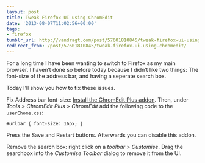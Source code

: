 ```yaml
---
layout: post
title: Tweak Firefox UI using ChromEdit
date: '2013-08-07T11:02:56+00:00'
tags:
- firefox
tumblr_url: http://vandragt.com/post/57601810845/tweak-firefox-ui-using-chromedit
redirect_from: /post/57601810845/tweak-firefox-ui-using-chromedit/
---
```

For a long time I have been wanting to switch to Firefox as my main browser. I haven’t done so before today because I didn’t like two things: The font-size of the address bar, and having a seperate search box.

Today I’ll show you how to fix these issues.

Fix Address bar font-size: [Install the ChromEdit Plus addon](http://webdesigns.ms11.net/chromeditp.html). Then, under *Tools > ChromEdit Plus > ChromEdit* add the following code to the `userChome.css`:

```
#urlbar { font-size: 16px; }
```

Press the Save and Restart buttons.  Afterwards you can disable this addon.

Remove the search box: right click on a *toolbar > Customise*. Drag the searchbox into the *Customise Toolbar* dialog to remove it from the UI.
